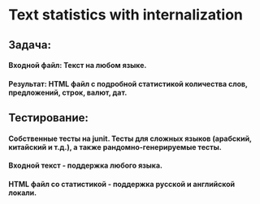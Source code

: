 # Text statistics with internalization

## Задача:
#### Входной файл: Текст на любом языке.
#### Результат: HTML файл с подробной статистикой количества слов, предложений, строк, валют, дат.

## Тестирование:
#### Собственные тесты на __junit__. Тесты для сложных языков (арабский, китайский и т.д.), а также рандомно-генерируемые тесты.

#### Входной текст - поддержка любого языка.
#### HTML файл со статистикой - поддержка русской и английской локали.
